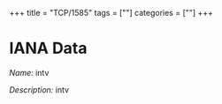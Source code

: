 +++
title = "TCP/1585"
tags = [""]
categories = [""]
+++

# IANA Data

_Name:_ intv

_Description:_ intv

